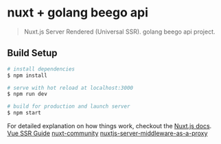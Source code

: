 # nuxt + golang beego api

> Nuxt.js Server Rendered (Universal SSR).  golang beego api project.

## Build Setup

``` bash
# install dependencies
$ npm install

# serve with hot reload at localhost:3000
$ npm run dev

# build for production and launch server
$ npm start
```

For detailed explanation on how things work, checkout the [Nuxt.js docs](https://github.com/nuxt/nuxt.js).
[Vue SSR Guide](https://ssr.vuejs.org/#what-is-server-side-rendering-ssr)
[nuxt-community](https://github.com/nuxt-community/express-template)
[nuxtjs-server-middleware-as-a-proxy](https://mccallister.io/using-nuxtjs-server-middleware-as-a-proxy-pass)
